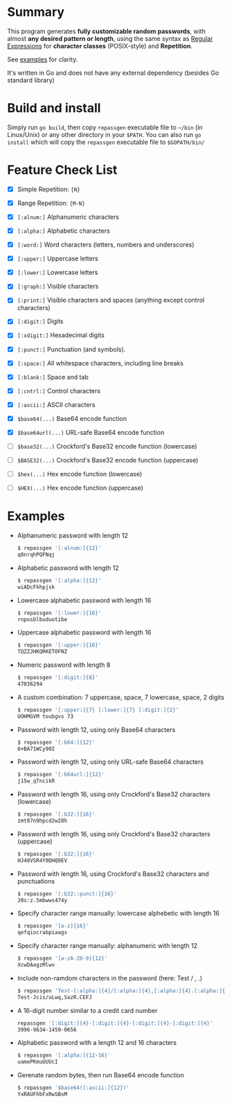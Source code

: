 # Summary
This program generates **fully customizable random passwords**, with almost **any desired pattern or length**, using the same syntax as [Regular Expressions](https://www.regular-expressions.info/quickstart.html) for **character classes** (POSIX-style) and **Repetition**.

See [examples](#examples) for clarity.

It's written in Go and does not have any external dependency (besides Go standard library)

# Build and install
Simply run `go build`, then copy `repassgen` executable file to `~/bin` (in Linux/Unix) or any other directory in your `$PATH`.
You can also run `go install` which will copy the `repassgen` executable file to `$GOPATH/bin/`

# Feature Check List
- [x] Simple Repetition: `{N}`
- [x] Range Repetition: `{M-N}`
- [x] `[:alnum:]` 	Alphanumeric characters
- [x] `[:alpha:]` 	Alphabetic characters
- [x] `[:word:]` 	Word characters (letters, numbers and underscores)
- [x] `[:upper:]` 	Uppercase letters
- [x] `[:lower:]` 	Lowercase letters
- [x] `[:graph:]` 	Visible characters
- [x] `[:print:]` 	Visible characters and spaces (anything except control characters)
- [x] `[:digit:]` 	Digits
- [x] `[:xdigit:]` 	Hexadecimal digits
- [x] `[:punct:]` 	Punctuation (and symbols).
- [x] `[:space:]` 	All whitespace characters, including line breaks 
- [x] `[:blank:]` 	Space and tab
- [x] `[:cntrl:]` 	Control characters
- [x] `[:ascii:]` 	ASCII characters
- [x] `$base64(...)` Base64 encode function
- [x] `$base64url(...)` URL-safe Base64 encode function
- [ ] `$base32(...)` Crockford's Base32 encode function (lowercase)
- [ ] `$BASE32(...)` Crockford's Base32 encode function (uppercase)
- [ ] `$hex(...)` Hex encode function (lowercase)
- [ ] `$HEX(...)` Hex encode function (uppercase)



# Examples
- Alphanumeric password with length 12
    ```sh
    $ repassgen '[:alnum:]{12}'
    q8nrqhPQFNqj
    ```

- Alphabetic password with length 12
    ```sh
    $ repassgen '[:alpha:]{12}'
    wiADcFkhpjsk
    ```

- Lowercase alphabetic password with length 16
    ```sh
    $ repassgen '[:lower:]{16}'
    rnposblbuduotibe
    ```

- Uppercase alphabetic password with length 16
    ```sh
    $ repassgen '[:upper:]{16}'
    TQZZJHKQRKETOFNZ
    ```

- Numeric password with length 8
    ```sh
    $ repassgen '[:digit:]{8}'
    47036294
    ```

- A custom combination: 7 uppercase, space, 7 lowercase, space, 2 digits
    ```sh
    $ repassgen '[:upper:]{7} [:lower:]{7} [:digit:]{2}'
    UOHMGVM toubgvs 73
    ```

- Password with length 12, using only Base64 characters
    ```sh
    $ repassgen '[:b64:]{12}'
    6+BA71WCy90I
    ```

- Password with length 12, using only URL-safe Base64 characters
    ```sh
    $ repassgen '[:b64url:]{12}'
    j15w_qTncikR
    ```

- Password with length 16, using only Crockford's Base32 characters (lowercase)
    ```sh
    $ repassgen '[:b32:]{16}'
    zmt87n9hpcd2w28h
    ```

- Password with length 16, using only Crockford's Base32 characters (uppercase)
    ```sh
    $ repassgen '[:b32:]{16}'
    HJ48VSR4Y0DHQ9EV
    ```

- Password with length 16, using Crockford's Base32 characters and punctuations
    ```sh
    $ repassgen '[:b32::punct:]{16}'
    20s:z.5mbwws474y
    ```

- Specify character range manually: lowercase alphebetic with length 16
    ```sh
    $ repassgen '[a-z]{16}'
    qefqiocrabpiaags
    ```

- Specify character range manually: alphanumeric with length 12
    ```sh
    $ repassgen '[a-zA-Z0-9]{12}'
    XcwDAagzMlwv
    ```

- Include non-ramdom characters in the password (here: Test / , .)
    ```sh
    $ repassgen 'Test-[:alpha:]{4}/[:alpha:]{4},[:alpha:]{4}.[:alpha:]{4}'
    Test-Jcis/uLwq,SazR.CEFJ
    ```

- A 16-digit number similar to a credit card number
    ```sh
    repassgen '[:digit:]{4}-[:digit:]{4}-[:digit:]{4}-[:digit:]{4}'
    3996-9634-1459-0656
    ```

- Alphabetic password with a length 12 and 16 characters
    ```sh
    $ repassgen '[:alpha:]{12-16}'
    uamePKmuUUUcI
    ```

- Gerenate random bytes, then run Base64 encode function
    ```sh
    $ repassgen '$base64([:ascii:]{12})'
    YxRAUFhbFxRwSBxM
    ```